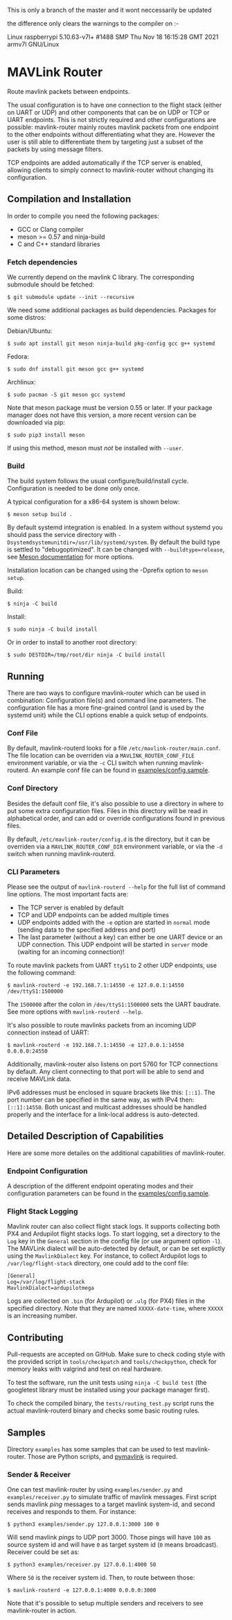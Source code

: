 
This is only a branch of the master and it wont neccessarily be updated

the difference only clears the warnings to the compiler on :-

Linux raspberrypi 5.10.63-v7l+ #1488 SMP Thu Nov 18 16:15:28 GMT 2021 armv7l GNU/Linux


# MAVLink Router

Route mavlink packets between endpoints.

The usual configuration is to have one connection to the flight stack (either
on UART or UDP) and other components that can be on UDP or TCP or UART
endpoints. This is not strictly required and other configurations are possible:
mavlink-router mainly routes mavlink packets from one endpoint to the other
endpoints without differentiating what they are. However the user is still able
to differentiate them by targeting just a subset of the packets by using
message filters.

TCP endpoints are added automatically if the TCP server is enabled, allowing
clients to simply connect to mavlink-router without changing its configuration.


## Compilation and Installation

In order to compile you need the following packages:

  - GCC or Clang compiler
  - meson >= 0.57 and ninja-build
  - C and C++ standard libraries

### Fetch dependencies

We currently depend on the mavlink C library. The corresponding submodule
should be fetched:

    $ git submodule update --init --recursive

We need some additional packages as build dependencies. Packages for some
distros:

Debian/Ubuntu:

    $ sudo apt install git meson ninja-build pkg-config gcc g++ systemd

Fedora:

    $ sudo dnf install git meson gcc g++ systemd

Archlinux:

    $ sudo pacman -S git meson gcc systemd

Note that meson package must be version 0.55 or later. If your package manager
does not have this version, a more recent version can be downloaded via pip:

    $ sudo pip3 install meson

If using this method, meson must _not_ be installed with ``--user``.

### Build

The build system follows the usual configure/build/install cycle.
Configuration is needed to be done only once.

A typical configuration for a x86-64 system is shown below:

    $ meson setup build .

By default systemd integration is enabled. In a system without systemd you
should pass the service directory with `-Dsystemdsystemunitdir=/usr/lib/systemd/system`.
By default the build type is settled to "debugoptimized". It can be changed
with `--buildtype=release`, see [Meson documentation](https://mesonbuild.com/Builtin-options.html#core-options)
for more options.

Installation location can be changed using the -Dprefix option to `meson setup`.

Build:

    $ ninja -C build

Install:

    $ sudo ninja -C build install

Or in order to install to another root directory:

    $ sudo DESTDIR=/tmp/root/dir ninja -C build install


## Running

There are two ways to configure mavlink-router which can be used in
combination: Configuration file(s) and command line parameters. The
configuration file has a more fine-grained control (and is used by the systemd
unit) while the CLI options enable a quick setup of endpoints.

### Conf File

By default, mavlink-routerd looks for a file `/etc/mavlink-router/main.conf`.
The file location can be overriden via a `MAVLINK_ROUTER_CONF_FILE` environment
variable, or via the `-c` CLI switch when running mavlink-routerd. An example
conf file can be found in [examples/config.sample](examples/config.sample).

### Conf Directory

Besides the default conf file, it's also possible to use a directory in where
to put some extra configuration files. Files in this directory will be read in
alphabetical order, and can add or override configurations found in previous
files.

By default, `/etc/mavlink-router/config.d` is the directory, but it can be
overriden via a `MAVLINK_ROUTER_CONF_DIR` environment variable, or via the `-d`
switch when running mavlink-routerd.

### CLI Parameters

Please see the output of `mavlink-routerd --help` for the full list of command
line options. The most important facts are:

  - The TCP server is enabled by default
  - TCP and UDP endpoints can be added multiple times
  - UDP endpoints added with the `-e` option are started in `normal` mode
    (sending data to the specified address and port)
  - The last parameter (without a key) can either be one UART device or an UDP
    connection. This UDP endpoint will be started in `server` mode (waiting for
    an incoming connection)!


To route mavlink packets from UART `ttyS1` to 2 other UDP endpoints, use the
following command:

    $ mavlink-routerd -e 192.168.7.1:14550 -e 127.0.0.1:14550 /dev/ttyS1:1500000

The `1500000` after the colon in `/dev/ttyS1:1500000` sets the UART baudrate.
See more options with `mavlink-routerd --help`.

It's also possible to route mavlinks packets from an incoming UDP connection
instead of UART:

    $ mavlink-routerd -e 192.168.7.1:14550 -e 127.0.0.1:14550  0.0.0.0:24550

Additionally, mavlink-router also listens on port 5760 for TCP connections by
default. Any client connecting to that port will be able to send and receive
MAVLink data.

IPv6 addresses must be enclosed in square brackets like this: `[::1]`. The port
number can be specified in the same way, as with IPv4 then: `[::1]:14550`. Both
unicast and multicast addresses should be handled properly and the interface
for a link-local address is auto-detected.


## Detailed Description of Capabilities

Here are some more detailes on the additional capabilities of mavlink-router.

### Endpoint Configuration

A description of the different endpoint operating modes and their configuration
parameters can be found in the [examples/config.sample](examples/config.sample).

### Flight Stack Logging

Mavlink router can also collect flight stack logs. It supports collecting both
PX4 and Ardupilot flight stacks logs. To start logging, set a directory to the
`Log` key in the `General` section in the config file (or use argument option
`-l`). The MAVLink dialect will be auto-detected by default, or can be set
explictly using the `MavlinkDialect` key. For instance, to collect Ardupilot
logs to `/var/log/flight-stack` directory, one could add to the conf file:

    [General]
    Log=/var/log/flight-stack
    MavlinkDialect=ardupilotmega

Logs are collected on `.bin` (for Ardupilot) or `.ulg` (for PX4) files in the
specified directory. Note that they are named `XXXXX-date-time`, where `XXXXX`
is an increasing number.


## Contributing

Pull-requests are accepted on GitHub.
Make sure to check coding style with the provided script in `tools/checkpatch`
and `tools/checkpython`, check for memory leaks with valgrind and test on real
hardware.

To test the software, run the unit tests using `ninja -C build test` (the
googletest library must be installed using your package manager first).

To check the compiled binary, the `tests/routing_test.py` script runs the
actual mavlink-routerd binary and checks some basic routing rules.


## Samples

Directory `examples` has some samples that can be used to test mavlink-router.
Those are Python scripts, and [pymavlink](https://github.com/ArduPilot/pymavlink)
is required.


### Sender & Receiver

One can test mavlink-router by using `examples/sender.py` and
`examples/receiver.py` to simulate traffic of mavlink messages. First script
sends mavlink *ping* messages to a target mavlink system-id, and second
receives and responds to them. For instance:

    $ python3 examples/sender.py 127.0.0.1:3000 100 0

Will send mavlink *pings* to UDP port 3000. Those pings will have `100` as
source system id and will have `0` as target system id (`0` means broadcast).
Receiver could be set as:

    $ python3 examples/receiver.py 127.0.0.1:4000 50

Where `50` is the receiver system id. Then, to route between those:

    $ mavlink-routerd -e 127.0.0.1:4000 0.0.0.0:3000

Note that it's possible to setup multiple senders and receivers to see
mavlink-router in action.
